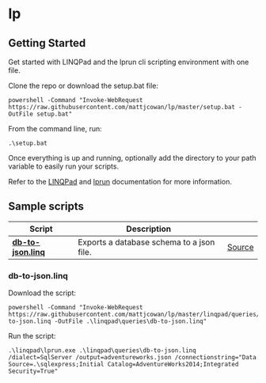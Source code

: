 # lp

## Getting Started

Get started with LINQPad and the lprun cli scripting environment with one file.

Clone the repo or download the setup.bat file:

```
powershell -Command "Invoke-WebRequest https://raw.githubusercontent.com/mattjcowan/lp/master/setup.bat -OutFile setup.bat"
```

From the command line, run:

```
.\setup.bat
```

Once everything is up and running, optionally add the directory to your path variable to easily run your scripts.

Refer to the [LINQPad](https://www.linqpad.net/) and [lprun](https://www.linqpad.net/lprun.aspx) documentation for more information.

## Sample scripts

Script | Description | |
--- | --- | ---
[**db-to-json.linq**](#db-to-jsonlinq)| Exports a database schema to a json file.  | [Source](https://github.com/mattjcowan/lp/blob/master/linqpad/queries/db-to-json.linq)

### **db-to-json.linq**

Download the script:
```
powershell -Command "Invoke-WebRequest https://raw.githubusercontent.com/mattjcowan/lp/master/linqpad/queries/db-to-json.linq -OutFile .\linqpad\queries\db-to-json.linq"
```

Run the script:
```
.\linqpad\lprun.exe .\linqpad\queries\db-to-json.linq /dialect=SqlServer /output=adventureworks.json /connectionstring="Data Source=.\sqlexpress;Initial Catalog=AdventureWorks2014;Integrated Security=True"
```
